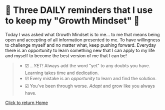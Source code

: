 # 🌻 Three DAILY reminders that I use to keep my "Growth Mindset" 🌻

Today I was asked what Growth Mindset is to me... to me that means being open and accepting of all information presented to me. To have willingness to challenge myself and no matter what, keep pushing forward. Everyday there is an opportunity to learn something new that I can apply to my life and myself to become the best version of me that I can be!

  >* ☑️ *...YET!* Always add the word "yet" to any doubts you have. Learning takes time and dedication.
  >* ☑️ Every mistake is an *opportunity* to learn and find the solution.
  >* ☑️ You've been through worse. *Adapt* and grow like you always have.

[Click to return Home](README.md)
